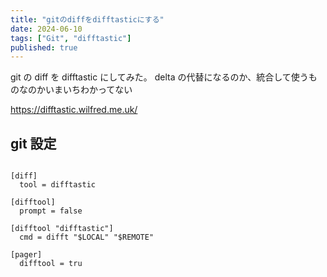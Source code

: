```yaml
---
title: "gitのdiffをdifftasticにする"
date: 2024-06-10
tags: ["Git", "difftastic"]
published: true
---
```


git の diff を difftastic にしてみた。
delta の代替になるのか、統合して使うものなのかいまいちわかってない

https://difftastic.wilfred.me.uk/

## git 設定

```config:~/.config/git/config

[diff]
  tool = difftastic

[difftool]
  prompt = false

[difftool "difftastic"]
  cmd = difft "$LOCAL" "$REMOTE"

[pager]
  difftool = tru
```
